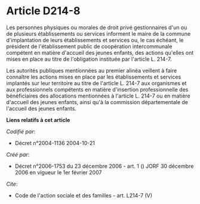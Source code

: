 # Article D214-8

Les personnes physiques ou morales de droit privé gestionnaires d'un ou de plusieurs établissements ou services informent le
maire de la commune d'implantation de leurs établissements et services ou, le cas échéant, le président de l'établissement
public de coopération intercommunale compétent en matière d'accueil des jeunes enfants, des actions qu'elles ont mises en
place au titre de l'obligation instituée par l'article L. 214-7.

Les autorités publiques mentionnées au premier alinéa veillent à faire connaître les actions mises en place par les
établissements et services implantés sur leur territoire au titre de l'article L. 214-7 aux organismes et aux professionnels
compétents en matière d'insertion professionnelle des bénéficiaires des allocations mentionnées à l'article L. 214-7 ou en
matière d'accueil des jeunes enfants, ainsi qu'à la commission départementale de l'accueil des jeunes enfants.

**Liens relatifs à cet article**

_Codifié par_:

  - Décret n°2004-1136 2004-10-21

_Créé par_:

  - Décret n°2006-1753 du 23 décembre 2006 - art. 1 () JORF 30 décembre 2006 en vigueur le 1er février 2007

_Cite_:

  - Code de l'action sociale et des familles - art. L214-7 (V)
